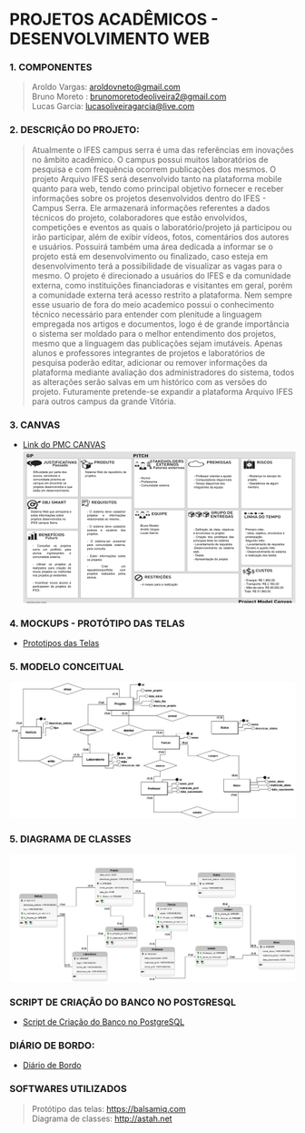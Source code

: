 # PROJETOS ACADÊMICOS - DESENVOLVIMENTO WEB

### 1. COMPONENTES
> Aroldo Vargas: aroldovneto@gmail.com<br>
> Bruno Moreto : brunomoretodeoliveira2@gmail.com<br>
> Lucas Garcia: lucasoliveiragarcia@live.com<br>

### 2. DESCRIÇÃO DO PROJETO:

> Atualmente o IFES campus serra é uma das referências em inovações no âmbito acadêmico. O campus possui muitos laboratórios de pesquisa e com frequência ocorrem publicações dos mesmos. O projeto Arquivo IFES será desenvolvido tanto na plataforma mobile quanto para web, tendo como principal objetivo fornecer e receber informações sobre os projetos desenvolvidos dentro do IFES - Campus Serra. Ele armazenará informações referentes a dados técnicos do projeto, colaboradores que estão envolvidos, competições e eventos as quais o laboratório/projeto já participou ou irão participar, além de exibir vídeos, fotos, comentários dos autores e usuários. Possuirá também uma área dedicada a informar se o projeto está em desenvolvimento ou finalizado, caso esteja em desenvolvimento terá a possibilidade de visualizar as vagas para o mesmo. O projeto é direcionado a usuários do IFES e da comunidade externa, como instituições financiadoras e visitantes em geral, porém a comunidade externa terá acesso restrito a plataforma. Nem sempre esse usuario de fora do meio academico possui o conhecimento técnico necessário para entender com plenitude a linguagem empregada nos artigos e documentos, logo é de grande importância o sistema ser moldado para o melhor entendimento dos projetos, mesmo que a linguagem das publicações sejam imutáveis. Apenas alunos e professores integrantes de projetos e laboratórios de pesquisa poderão editar, adicionar ou remover informações da plataforma mediante avaliação dos administradores do sistema, todos as alterações serão salvas em um histórico com as versões do projeto. Futuramente pretende-se expandir a plataforma Arquivo IFES para outros campus da grande Vitória.

### 3. CANVAS
- [Link do PMC CANVAS](https://docs.google.com/presentation/d/1PWpPU6M-dVkSYbR2_PsI4rDIjygWc7rldz045FclJ4s/edit#slide=id.p)
![Alt text](https://github.com/aroldovargas/ProjetosAcademicos/blob/master/TELAS/PMC.png?raw=true "Title")<br>

### 4. MOCKUPS - PROTÓTIPO DAS TELAS

- [Prototipos das Telas](https://github.com/aroldovargas/ProjetosAcademicos/blob/master/TELAS/Archive.pdf)

### 5. MODELO CONCEITUAL
![Modelo Conceitual](https://github.com/aroldovargas/ProjetosAcademicos/blob/master/Arquivos/ProjetosAcademicosv5.png)

### 5. DIAGRAMA DE CLASSES

![Diagrama de Clases](https://github.com/aroldovargas/ProjetosAcademicos/blob/master/Arquivos/ProjetoAcademicosLogicov6.png)
### SCRIPT DE CRIAÇÃO DO BANCO NO POSTGRESQL

- [Script de Criação do Banco no PostgreSQL](https://github.com/aroldovargas/ProjetosAcademicos/blob/master/Arquivos/ScriptCriacaoBancoProjetosAcademicos.txt)

### DIÁRIO DE BORDO:

- [Diário de Bordo](https://github.com/aroldovargas/ProjetosAcademicos/blob/master/Arquivos/DI%C3%81RIO%20DE%20BORDO.pdf)

### SOFTWARES UTILIZADOS
>Protótipo das telas: https://balsamiq.com<br>
>Diagrama de classes: http://astah.net<br>
